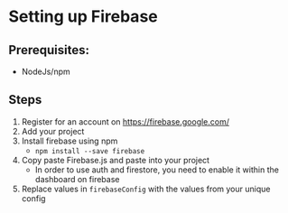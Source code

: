 # Setting up Firebase
## Prerequisites:
- NodeJs/npm

## Steps
1. Register for an account on https://firebase.google.com/
2. Add your project 
3. Install firebase using npm 
    - ```npm install --save firebase```
4. Copy paste Firebase.js and paste into your project
    - In order to use auth and firestore, you need to enable it within the dashboard on firebase
5. Replace values in ```firebaseConfig``` with the values from your unique config
